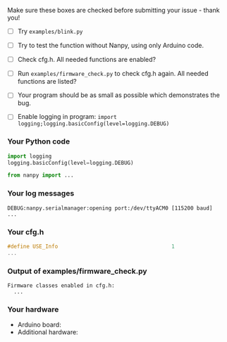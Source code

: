 

Make sure these boxes are checked before submitting your issue - thank you!

- [ ] Try `examples/blink.py`
- [ ] Try to test the function without Nanpy, using only Arduino code.
- [ ] Check cfg.h. All needed functions are enabled?
- [ ] Run `examples/firmware_check.py` to check cfg.h again. All needed functions are listed?
- [ ] Your program should be as small as possible which demonstrates the bug.
- [ ] Enable logging in program: `import logging;logging.basicConfig(level=logging.DEBUG)`


### Your Python code


```python
import logging
logging.basicConfig(level=logging.DEBUG)

from nanpy import ...
```

### Your log messages

```
DEBUG:nanpy.serialmanager:opening port:/dev/ttyACM0 [115200 baud]
...
```

### Your cfg.h

```c
#define USE_Info                                    1
...
```
### Output of examples/firmware_check.py

```
Firmware classes enabled in cfg.h:
  ...
```

### Your hardware

- Arduino board: `   `
- Additional hardware:  `   `

